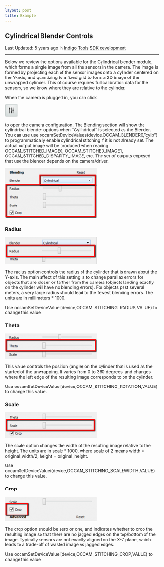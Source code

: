 ```yaml
---
layout: post
title: Example
---
```


## Cylindrical Blender Controls
Last Updated: 5 years ago in [Indigo Tools](kb/indigo-tools/) [SDK development ](kb/sdk-development/)
- - -

Below we review the options available for the Cylindrical blender module, which forms a single image from all the sensors in the camera. The image is formed by projecting each of the sensor images onto a cylinder centered on the Y-axis, and quantizing to a fixed grid to form a 2D image of the unwrapped cylinder. This of course requires full calibration data for the sensors, so we know where they are relative to the cylinder.

When the camera is plugged in, you can click 

![Alt text](assets/images/knowledgebase/controlicon.png)

to open the camera configuration. The Blending section will show the cylindrical blender options when “Cylindrical” is selected as the Blender.
You can use use occamSetDeviceValues(device,OCCAM_BLENDER0,”cylb”) to programmatically enable cylindrical stitching if it is not already set. The actual output image will be produced when reading OCCAM_STITCHED_IMAGE0, OCCAM_STITCHED_IMAGE1, OCCAM_STITCHED_DISPARITY_IMAGE, etc. The set of outputs exposed that use the blender depends on the camera/driver.

![Alt text](assets/images/knowledgebase/cylbcontrols1-300x163.png)

### Radius
![Alt text](assets/images/knowledgebase/cylbcontrols2-300x87.png)

The radius option controls the radius of the cylinder that is drawn about the Y-axis. The main affect of this setting is to change parallax errors for objects that are closer or farther from the camera (objects landing exactly on the cylinder will have no blending errors). For objects past several meters, a very large radius should lead to the fewest blending errors. The units are in millimeters * 1000.

Use occamSetDeviceValuei(device,OCCAM_STITCHING_RADIUS,VALUE) to change this value.

### Theta
![Alt text](assets/images/knowledgebase/cylbcontrols3-300x83.png)

This value controls the position (angle) on the cylinder that is used as the started of the unwrapping. It varies from 0 to 360 degrees, and changes where the left edge of the resulting image corresponds to on the cylinder.

Use occamSetDeviceValuei(device,OCCAM_STITCHING_ROTATION,VALUE) to change this value.

### Scale
![Alt text](assets/images/knowledgebase/cylbcontrols4-300x83.png)

The scale option changes the width of the resulting image relative to the height. The units are in scale * 1000, where scale of 2 means width = original_width/2, height = original_height.
 
Use occamSetDeviceValuei(device,OCCAM_STITCHING_SCALEWIDTH,VALUE) to change this value.
 
### Crop
![Alt text](assets/images/knowledgebase/cylbcontrols5-300x79.png)

The crop option should be zero or one, and indicates whether to crop the resulting image so that there are no jagged edges on the top/bottom of the image. Typically sensors are not exactly aligned on the X-Z plane, which leads to a trade-off of wasted image vs jagged edges.

Use occamSetDeviceValuei(device,OCCAM_STITCHING_CROP,VALUE) to change this value.
